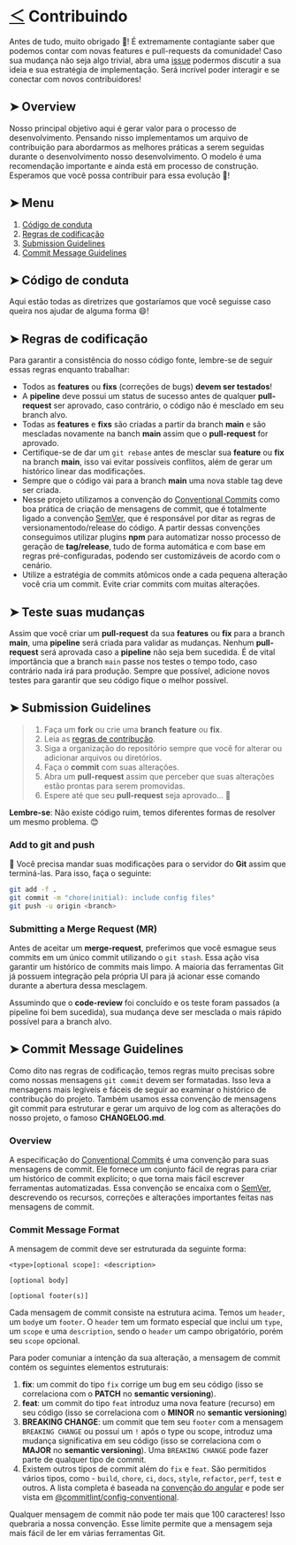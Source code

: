 # [＜](README.md) Contribuindo

Antes de tudo, muito obrigado 🎉! É extremamente contagiante saber que podemos contar com novas features e pull-requests da comunidade! Caso sua mudança não seja algo trivial, abra uma [issue](https://github.com/lpmatos/loli/issues) podermos discutir a sua ideia e sua estratégia de implementação. Será incrível poder interagir e se conectar com novos contribuidores!

## ➤ Overview

Nosso principal objetivo aqui é gerar valor para o processo de desenvolvimento. Pensando nisso implementamos um arquivo de contribuição para abordarmos as melhores práticas a serem seguidas durante o desenvolvimento nosso desenvolvimento. O modelo é uma recomendação importante e ainda está em processo de construção. Esperamos que você possa contribuir para essa evolução 🤗!

## ➤ Menu

1. [Código de conduta](#-código-de-conduta)
1. [Regras de codificação](#-regras-de-codificação)
1. [Submission Guidelines](#-submission-guidelines)
1. [Commit Message Guidelines](#-commit-message-guidelines)

## ➤ Código de conduta

Aqui estão todas as diretrizes que gostaríamos que você seguisse caso queira nos ajudar de alguma forma 😄!

## ➤ Regras de codificação


Para garantir a consistência do nosso código fonte, lembre-se de seguir essas regras enquanto trabalhar:

- Todos as **features** ou **fixs** (correções de bugs) **devem ser testados**!
- A **pipeline** deve possui um status de sucesso antes de qualquer **pull-request** ser aprovado, caso contrário, o código não é mesclado em seu branch alvo.
- Todas as **features** e **fixs** são criadas a partir da branch **main** e são mescladas novamente na banch **main** assim que o **pull-request** for aprovado.
- Certifique-se de dar um `git rebase` antes de mesclar sua **feature** ou **fix** na branch **main**, isso vai evitar possíveis conflitos, além de gerar um histórico linear das modificações.
- Sempre que o código vai para a branch **main** uma nova stable tag deve ser criada.
- Nesse projeto utilizamos a convenção do [Conventional Commits](https://www.conventionalcommits.org/en/v1.0.0/) como boa prática de criação de mensagens de commit, que é totalmente ligado a convenção [SemVer](https://semver.org/), que é responsável por ditar as regras de versionamentodo/release do código. A partir dessas convenções conseguimos utilizar plugins **npm** para automatizar nosso processo de geração de **tag/release**, tudo de forma automática e com base em regras pré-configuradas, podendo ser customizáveis de acordo com o cenário.
- Utilize a estratégia de commits atômicos onde a cada pequena alteração você cria um commit. Evite criar commits com muitas alterações.

## ➤ Teste suas mudanças

Assim que você criar um **pull-request** da sua **features** ou **fix** para a branch **main**, uma **pipeline** será criada para validar as mudanças. Nenhum **pull-request** será aprovada caso a **pipeline** não seja bem sucedida. É de vital importância que a branch `main` passe nos testes o tempo todo, caso contrário nada irá para produção. Sempre que possível, adicione novos testes para garantir que seu código fique o melhor possível.

## ➤ Submission Guidelines

>
> 1. Faça um **fork** ou crie uma **branch** **feature** ou **fix**. 
> 1. Leia as [regras de contribução](CONTRIBUTING.md).
> 1. Siga a organização do repositório sempre que você for alterar ou adicionar arquivos ou diretórios.
> 1. Faça o **commit** com suas alterações.
> 1. Abra um **pull-request** assim que perceber que suas alterações estão prontas para serem promovidas.
> 1. Espere até que seu **pull-request** seja aprovado... 🚀
>

**Lembre-se**: Não existe código ruim, temos diferentes formas de resolver um mesmo problema. 😊

### Add to git and push

📝 Você precisa mandar suas modificações para o servidor do **Git** assim que terminá-las. Para isso, faça o seguinte:

```bash
git add -f .
git commit -m "chore(initial): include config files"
git push -u origin <branch>
```

### Submitting a Merge Request (MR)

Antes de aceitar um **merge-request**, preferimos que você esmague seus commits em um único commit utilizando o `git stash`. Essa ação visa garantir um histórico de commits mais limpo. A maioria das ferramentas Git já possuem integração pela própria UI para já acionar esse comando durante a abertura dessa mesclagem.

Assumindo que o **code-review** foi concluído e os teste foram passados (a pipeline foi bem sucedida), sua mudança deve ser mesclada o mais rápido possível para a branch alvo.

## ➤ Commit Message Guidelines

Como dito nas regras de codificação, temos regras muito precisas sobre como nossas mensagens `git commit` devem ser formatadas. Isso leva a mensagens mais legíveis e fáceis de seguir ao examinar o histórico de contribução do projeto. Também usamos essa convenção de mensagens git commit para estruturar e gerar um arquivo de log com as alterações do nosso projeto, o famoso **CHANGELOG.md**.

### Overview

A especificação do [Conventional Commits](https://www.conventionalcommits.org/en/v1.0.0/) é uma convenção para suas mensagens de commit. Ele fornece um conjunto fácil de regras para criar um histórico de commit explícito; o que torna mais fácil escrever ferramentas automatizadas. Essa convenção se encaixa com o [SemVer](https://semver.org/), descrevendo os recursos, correções e alterações importantes feitas nas mensagens de commit.

### Commit Message Format

A mensagem de commit deve ser estruturada da seguinte forma:

```text
<type>[optional scope]: <description>

[optional body]

[optional footer(s)]
```

Cada mensagem de commit consiste na estrutura acima. Temos um `header`, um `body`e um `footer`. O `header` tem um formato especial que inclui um `type`, um `scope` e uma `description`, sendo o `header` um campo obrigatório, porém seu `scope` opcional.

Para poder comuniar a intenção da sua alteração, a mensagem de commit contém os seguintes elementos estruturais:

1. **fix**: um commit do tipo `fix` corrige um bug em seu código (isso se correlaciona com o **PATCH** no **semantic versioning**).
1. **feat**: um commit do tipo `feat` introduz uma nova feature (recurso) em seu código (isso se correlaciona com o **MINOR** no **semantic versioning**)
1. **BREAKING CHANGE**: um commit que tem seu `footer` com a mensagem `BREAKING CHANGE` ou possui um `!` após o type ou scope, introduz uma mudança significativa em seu código (isso se correlaciona com o **MAJOR** no **semantic versioning**). Uma `BREAKING CHANGE` pode fazer parte de qualquer tipo de commit.
1. Existem outros tipos de commit além do `fix` e `feat`. São permitidos vários tipos, como - `build`, `chore`, `ci`, `docs`, `style`, `refactor`, `perf`, `test` e outros. A lista completa é baseada na [convenção do angular](https://github.com/angular/angular/blob/22b96b9/CONTRIBUTING.md#-commit-message-guidelines) e pode ser vista em [@commitlint/config-conventional](https://github.com/conventional-changelog/commitlint/tree/master/%40commitlint/config-conventional).

Qualquer mensagem de commit não pode ter mais que 100 caracteres! Isso quebraria a nossa convenção. Esse limite permite que a mensagem seja mais fácil de ler em várias ferramentas Git.
